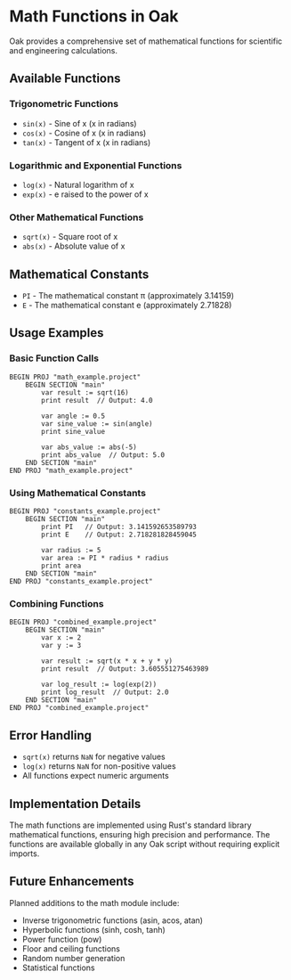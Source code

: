 # Math Functions in Oak

Oak provides a comprehensive set of mathematical functions for scientific and engineering calculations.

## Available Functions

### Trigonometric Functions
- `sin(x)` - Sine of x (x in radians)
- `cos(x)` - Cosine of x (x in radians)  
- `tan(x)` - Tangent of x (x in radians)

### Logarithmic and Exponential Functions
- `log(x)` - Natural logarithm of x
- `exp(x)` - e raised to the power of x

### Other Mathematical Functions
- `sqrt(x)` - Square root of x
- `abs(x)` - Absolute value of x

## Mathematical Constants

- `PI` - The mathematical constant π (approximately 3.14159)
- `E` - The mathematical constant e (approximately 2.71828)

## Usage Examples

### Basic Function Calls
```oak
BEGIN PROJ "math_example.project"
    BEGIN SECTION "main"
        var result := sqrt(16)
        print result  // Output: 4.0
        
        var angle := 0.5
        var sine_value := sin(angle)
        print sine_value
        
        var abs_value := abs(-5)
        print abs_value  // Output: 5.0
    END SECTION "main"
END PROJ "math_example.project"
```

### Using Mathematical Constants
```oak
BEGIN PROJ "constants_example.project"
    BEGIN SECTION "main"
        print PI   // Output: 3.141592653589793
        print E    // Output: 2.718281828459045
        
        var radius := 5
        var area := PI * radius * radius
        print area
    END SECTION "main"
END PROJ "constants_example.project"
```

### Combining Functions
```oak
BEGIN PROJ "combined_example.project"
    BEGIN SECTION "main"
        var x := 2
        var y := 3
        
        var result := sqrt(x * x + y * y)
        print result  // Output: 3.605551275463989
        
        var log_result := log(exp(2))
        print log_result  // Output: 2.0
    END SECTION "main"
END PROJ "combined_example.project"
```

## Error Handling

- `sqrt(x)` returns `NaN` for negative values
- `log(x)` returns `NaN` for non-positive values
- All functions expect numeric arguments

## Implementation Details

The math functions are implemented using Rust's standard library mathematical functions, ensuring high precision and performance. The functions are available globally in any Oak script without requiring explicit imports.

## Future Enhancements

Planned additions to the math module include:
- Inverse trigonometric functions (asin, acos, atan)
- Hyperbolic functions (sinh, cosh, tanh)
- Power function (pow)
- Floor and ceiling functions
- Random number generation
- Statistical functions 